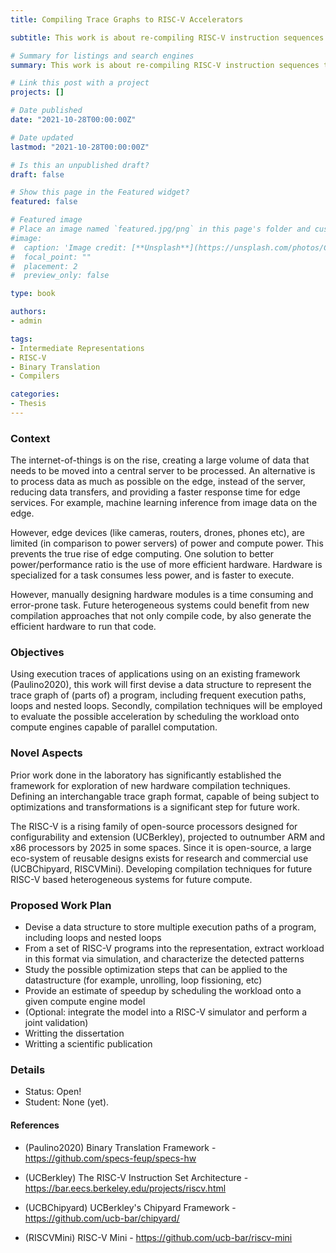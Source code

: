 ```yaml
---
title: Compiling Trace Graphs to RISC-V Accelerators

subtitle: This work is about re-compiling RISC-V instruction sequences to parallel compute engines.

# Summary for listings and search engines
summary: This work is about re-compiling RISC-V instruction sequences to parallel compute engines.

# Link this post with a project
projects: []

# Date published
date: "2021-10-28T00:00:00Z"

# Date updated
lastmod: "2021-10-28T00:00:00Z"

# Is this an unpublished draft?
draft: false

# Show this page in the Featured widget?
featured: false

# Featured image
# Place an image named `featured.jpg/png` in this page's folder and customize its options here.
#image:
#  caption: 'Image credit: [**Unsplash**](https://unsplash.com/photos/CpkOjOcXdUY)'
#  focal_point: ""
#  placement: 2
#  preview_only: false

type: book

authors:
- admin

tags:
- Intermediate Representations
- RISC-V
- Binary Translation
- Compilers

categories:
- Thesis
---
```


### Context

The internet-of-things is on the rise, creating a large volume of data that needs to be moved into a central server to be processed. An alternative is to process data as much as possible on the edge, instead of the server, reducing data transfers, and providing a faster response time for edge services. For example, machine learning inference from image data on the edge.

However, edge devices (like cameras, routers, drones, phones etc), are limited (in comparison to power servers) of power and compute power. This prevents the true rise of edge computing. One solution to better power/performance ratio is the use of more efficient hardware. Hardware is specialized for a task consumes less power, and is faster to execute.

However, manually designing hardware modules is a time consuming and error-prone task. Future heterogeneous systems could benefit from new compilation approaches that not only compile code, by also generate the efficient hardware to run that code.

### Objectives

Using execution traces of applications using on an existing framework (Paulino2020), this work will first devise a data structure to represent the trace graph of (parts of) a program, including frequent execution paths, loops and nested loops. Secondly, compilation techniques will be employed to evaluate the possible acceleration by scheduling the workload onto compute engines capable of parallel computation.

### Novel Aspects

Prior work done in the laboratory has significantly established the framework for exploration of new hardware compilation techniques. Defining an interchangable trace graph format, capable of being subject to optimizations and transformations is a significant step for future work.

The RISC-V is a rising family of open-source processors designed for configurability and extension (UCBerkley), projected to outnumber ARM and x86 processors by 2025 in some spaces. Since it is open-source, a large eco-system of reusable designs exists for research and commercial use (UCBChipyard, RISCVMini). Developing compilation techniques for future RISC-V based heterogeneous systems for future compute. 

### Proposed Work Plan

- Devise a data structure to store multiple execution paths of a program, including loops and nested loops
- From a set of RISC-V programs into the representation, extract workload in this format via simulation, and characterize the detected patterns
- Study the possible optimization steps that can be applied to the datastructure (for example, unrolling, loop fissioning, etc)
- Provide an estimate of speedup by scheduling the workload onto a given compute engine model
- (Optional: integrate the model into a RISC-V simulator and perform a joint validation)
- Writting the dissertation
- Writting a scientific publication

### Details

- Status: Open!
- Student: None (yet).

#### References

- (Paulino2020) Binary Translation Framework - https://github.com/specs-feup/specs-hw

- (UCBerkley) The RISC-V Instruction Set Architecture - https://bar.eecs.berkeley.edu/projects/riscv.html

- (UCBChipyard) UCBerkley's Chipyard Framework - https://github.com/ucb-bar/chipyard/

- (RISCVMini) RISC-V Mini - https://github.com/ucb-bar/riscv-mini

